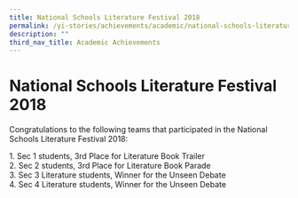 ```yaml
---
title: National Schools Literature Festival 2018
permalink: /yi-stories/achievements/academic/national-schools-literature-festival-2018/
description: ""
third_nav_title: Academic Achievements
---
```

# **National Schools Literature Festival 2018**

Congratulations to the following teams that participated in the National Schools Literature Festival 2018:

1\. Sec 1 students, 3rd Place for Literature Book Trailer   
2\. Sec 2 students, 3rd Place for Literature Book Parade  
3\. Sec 3 Literature students, Winner for the Unseen Debate   
4\. Sec 4 Literature students, Winner for the Unseen Debate